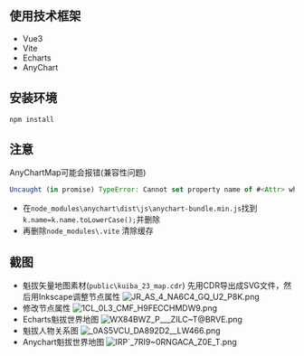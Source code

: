 ## 使用技术框架
* Vue3
* Vite
* Echarts
* AnyChart
## 安装环境
`npm install `

## 注意
AnyChartMap可能会报错(兼容性问题)
```javascript
Uncaught (in promise) TypeError: Cannot set property name of #<Attr> which h
```
- 在`node_modules\anychart\dist\js\anychart-bundle.min.js`找到`k.name=k.name.toLowerCase();`并删除
- 再删除`node_modules\.vite` 清除缓存

## 截图
- 魁拔矢量地图素材(`public\kuiba_23_map.cdr`)
先用CDR导出成SVG文件，然后用Inkscape调整节点属性
![JR_AS_4_NA6C4_GQ_U2_P8K.png](https://s2.loli.net/2023/06/01/DMzdYtveCl6f4pn.png)
- 修改节点属性
![1CL_0L3_CMF_H9FECCHMDW9.png](https://s2.loli.net/2023/06/01/QMfNteBqEh2sn6w.png)
- Echarts魁拔世界地图
![WX84BWZ_P___ZILC~T@BRVE.png](https://s2.loli.net/2023/06/01/UmRtXcpYKTg94Mk.png)
- 魁拔人物关系图
![_0AS5VCU_DA892D2__LW466.png](https://s2.loli.net/2023/06/01/e7IX8KQ9TFhkUqc.png)
- Anychart魁拔世界地图
![IRP`_7RI9~0RNGACA_Z0E_T.png](https://s2.loli.net/2023/06/01/2WxlQHjqMsVofnT.png)



